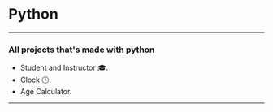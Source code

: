 # Python

---
<h3>
All projects that's made with python
</h3>

- Student and Instructor 🎓.
- Clock 🕒.
- Age Calculator.
---
